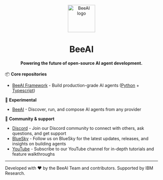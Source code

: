<p align="center">
  <picture>
    <source media="(prefers-color-scheme: dark)" srcset="Bee_logo_white.svg">
    <source media="(prefers-color-scheme: light)" srcset="Bee_logo_black.svg">
    <img alt="BeeAI logo" height="90">
  </picture>
</p>

<h1 align="center">BeeAI</h1>

<h4 align="center">Powering the future of open-source AI agent development.</h3>

📦 **Core repositories**
- [BeeAI Framework](https://github.com/i-am-bee/beeai-framework) - Build production-grade AI agents ([Python](https://github.com/i-am-bee/beeai-framework/tree/main/python) + [Typescript](https://github.com/i-am-bee/beeai-framework/tree/main/typescript))

🧪 **Experimental**
- [BeeAI](https://github.com/i-am-bee/beeai) - Discover, run, and compose AI agents from any provider

🤝 **Community & support**
- [Discord](https://discord.com/channels/1309202615556378705/1309202615556378709) - Join our Discord community to connect with others, ask questions, and get support
- [BlueSky](https://bsky.app/profile/beeaiagents.bsky.social) - Follow us on BlueSky for the latest updates, releases, and insights on building agents
- [YouTube](https://www.youtube.com/@BeeAIAgents) - Subscribe to our YouTube channel for in-depth tutorials and feature walkthroughs

---
Developed with ❤️ by the BeeAI Team and contributors. Supported by IBM Research.
